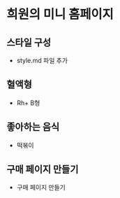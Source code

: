 # 희원의 미니 홈페이지

## 스타일 구성

- style.md 파일 추가

## 혈액형

- Rh+ B형

## 좋아하는 음식

- 떡볶이

## 구매 페이지 만들기

- 구매 페이지 만들기
